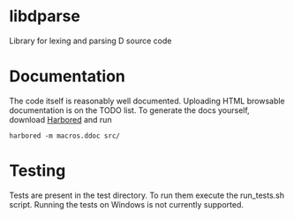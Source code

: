 libdparse
=========

Library for lexing and parsing D source code

# Documentation
The code itself is reasonably well documented. Uploading HTML browsable
documentation is on the TODO list. To generate the docs yourself, download
[Harbored](https://github.com/economicmodeling/harbored) and run

	harbored -m macros.ddoc src/

# Testing
Tests are present in the test directory. To run them execute the run\_tests.sh
script. Running the tests on Windows is not currently supported.
